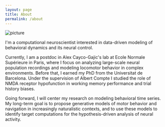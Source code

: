 ```yaml
---
layout: page
title: About
permalink: /about
---
```


![picture](https://heikestein.github.io/assets/img/head.jpg)

I'm a computational neuroscientist interested in data-driven modeling of behavioral dynamics and its neural control. 

Currently, I am a postdoc in Alex Cayco-Gajic's lab at Ecole Normale Supérieure in Paris, where I focus on analyzing large-scale neural population recordings and modeling locomotor behavior in complex environments.
Before that, I earned my PhD from the Universitat de Barcelona. Under the supervision of Albert Compte I studied the role of NMDA receptor hypofunction in working memory performance and trial history biases.

Going forward, I will center my research on modeling behavioral time series. My long-term goal is to propose generative models of motor behavior and navigation in increasingly naturalistic contexts, and to use these models to identify target computations for the hypothesis-driven analysis of neural activity. 
